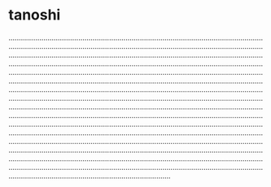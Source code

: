 # tanoshi

...............................................................................................................................................................................................................................................................................................................................................................................................................................................................................................................................................................................................................................................................................................................................................................................................................................................................................................................................................................................................................................................................................................................................................................................................................................................................................................................................................................................................................................................................................................................................................................................................................................................................................................................................................................................................................................................................................................................................................................................................................................................................................................................................................